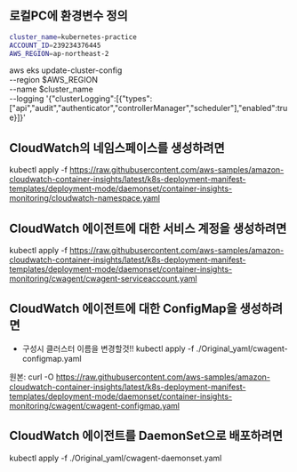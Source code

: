 <!-- 참고: https://docs.aws.amazon.com/AmazonCloudWatch/latest/monitoring/Container-Insights-setup-metrics.html -->

## 로컬PC에 환경변수 정의
```bash
cluster_name=kubernetes-practice
ACCOUNT_ID=239234376445
AWS_REGION=ap-northeast-2
```


aws eks update-cluster-config \
    --region $AWS_REGION \
    --name $cluster_name \
    --logging '{"clusterLogging":[{"types":["api","audit","authenticator","controllerManager","scheduler"],"enabled":true}]}'



## CloudWatch의 네임스페이스를 생성하려면
kubectl apply -f https://raw.githubusercontent.com/aws-samples/amazon-cloudwatch-container-insights/latest/k8s-deployment-manifest-templates/deployment-mode/daemonset/container-insights-monitoring/cloudwatch-namespace.yaml

## CloudWatch 에이전트에 대한 서비스 계정을 생성하려면
kubectl apply -f https://raw.githubusercontent.com/aws-samples/amazon-cloudwatch-container-insights/latest/k8s-deployment-manifest-templates/deployment-mode/daemonset/container-insights-monitoring/cwagent/cwagent-serviceaccount.yaml

## CloudWatch 에이전트에 대한 ConfigMap을 생성하려면
 - 구성시 클러스터 이름을 변경할것!! 
kubectl apply -f ./Original_yaml/cwagent-configmap.yaml

원본: 
curl -O https://raw.githubusercontent.com/aws-samples/amazon-cloudwatch-container-insights/latest/k8s-deployment-manifest-templates/deployment-mode/daemonset/container-insights-monitoring/cwagent/cwagent-configmap.yaml


## CloudWatch 에이전트를 DaemonSet으로 배포하려면
kubectl apply -f ./Original_yaml/cwagent-daemonset.yaml
